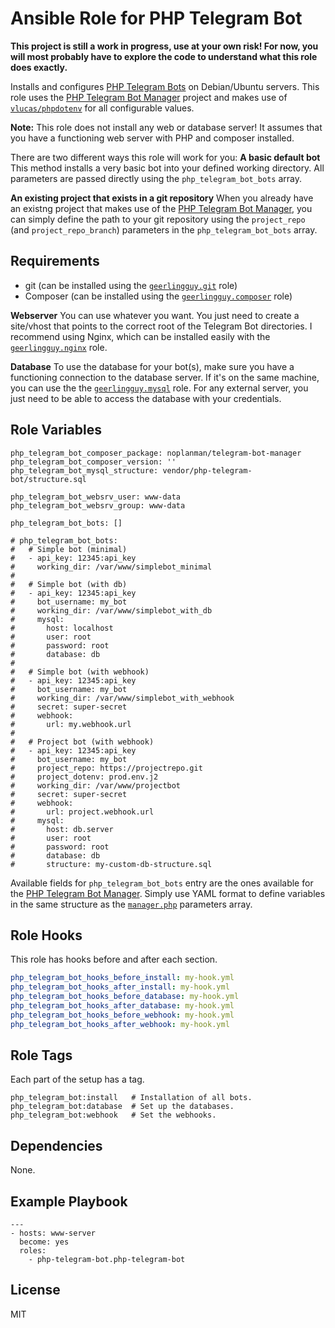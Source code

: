 # Ansible Role for PHP Telegram Bot

<!-- [![Build Status][1]][2] -->

**This project is still a work in progress, use at your own risk! For now, you will most probably have to explore the code to understand what this role does exactly.**

Installs and configures [PHP Telegram Bots][php-telegram-bot] on Debian/Ubuntu servers.
This role uses the [PHP Telegram Bot Manager][php-telegram-bot-manager] project and makes use of [`vlucas/phpdotenv`][phpdotenv] for all configurable values.

**Note:** This role does not install any web or database server!
It assumes that you have a functioning web server with PHP and composer installed.

There are two different ways this role will work for you:
**A basic default bot**
This method installs a very basic bot into your defined working directory.
All parameters are passed directly using the `php_telegram_bot_bots` array.

**An existing project that exists in a git repository**
When you already have an existng project that makes use of the [PHP Telegram Bot Manager][php-telegram-bot-manager], you can simply define the path to your git repository using the `project_repo` (and `project_repo_branch`) parameters in the `php_telegram_bot_bots` array.

## Requirements

- git (can be installed using the [`geerlingguy.git`][geerlingguy.git] role)
- Composer (can be installed using the [`geerlingguy.composer`][geerlingguy.composer] role)

**Webserver**
You can use whatever you want. You just need to create a site/vhost that points to the correct root of the Telegram Bot directories.
I recommend using Nginx, which can be installed easily with the [`geerlingguy.nginx`][geerlingguy.nginx] role.

**Database**
To use the database for your bot(s), make sure you have a functioning connection to the database server.
If it's on the same machine, you can use the the [`geerlingguy.mysql`][geerlingguy.mysql] role.
For any external server, you just need to be able to access the database with your credentials.

## Role Variables

```
php_telegram_bot_composer_package: noplanman/telegram-bot-manager
php_telegram_bot_composer_version: ''
php_telegram_bot_mysql_structure: vendor/php-telegram-bot/structure.sql

php_telegram_bot_websrv_user: www-data
php_telegram_bot_websrv_group: www-data

php_telegram_bot_bots: []

# php_telegram_bot_bots:
#   # Simple bot (minimal)
#   - api_key: 12345:api_key
#     working_dir: /var/www/simplebot_minimal
#
#   # Simple bot (with db)
#   - api_key: 12345:api_key
#     bot_username: my_bot
#     working_dir: /var/www/simplebot_with_db
#     mysql:
#       host: localhost
#       user: root
#       password: root
#       database: db
#
#   # Simple bot (with webhook)
#   - api_key: 12345:api_key
#     bot_username: my_bot
#     working_dir: /var/www/simplebot_with_webhook
#     secret: super-secret
#     webhook:
#       url: my.webhook.url
#
#   # Project bot (with webhook)
#   - api_key: 12345:api_key
#     bot_username: my_bot
#     project_repo: https://projectrepo.git
#     project_dotenv: prod.env.j2
#     working_dir: /var/www/projectbot
#     secret: super-secret
#     webhook:
#       url: project.webhook.url
#     mysql:
#       host: db.server
#       user: root
#       password: root
#       database: db
#       structure: my-custom-db-structure.sql
```

Available fields for `php_telegram_bot_bots` entry are the ones available for the [PHP Telegram Bot Manager][php-telegram-bot-manager]. Simply use YAML format to define variables in the same structure as the [`manager.php`][manager.php-example] parameters array.

## Role Hooks

This role has hooks before and after each section.

```yaml
php_telegram_bot_hooks_before_install: my-hook.yml
php_telegram_bot_hooks_after_install: my-hook.yml
php_telegram_bot_hooks_before_database: my-hook.yml
php_telegram_bot_hooks_after_database: my-hook.yml
php_telegram_bot_hooks_before_webhook: my-hook.yml
php_telegram_bot_hooks_after_webhook: my-hook.yml
```

## Role Tags

Each part of the setup has a tag.

```
php_telegram_bot:install   # Installation of all bots.
php_telegram_bot:database  # Set up the databases.
php_telegram_bot:webhook   # Set the webhooks.
```

## Dependencies

None.

## Example Playbook

```
---
- hosts: www-server
  become: yes
  roles:
    - php-telegram-bot.php-telegram-bot
```

## License

MIT

[1]: https://travis-ci.org/php-telegram-bot/ansible-role-php-telegram-bot.svg?branch=master "Travis-CI Build Status"
[2]: https://travis-ci.org/php-telegram-bot/ansible-role-php-telegram-bot "Travis-CI Tests"
[php-telegram-bot]: https://github.com/php-telegram-bot/ "PHP Telegram Bot"
[php-telegram-bot-manager]: https://github.com/php-telegram-bot/telegram-bot-manager "PHP Telegram Bot Manager"
[manager.php-example]: https://github.com/php-telegram-bot/example-bot/blob/master/manager.php "manager.php example"
[phpdotenv]: https://github.com/vlucas/phpdotenv/ "phpdotenv"
[geerlingguy.git]: https://github.com/geerlingguy/ansible-role-git "Git Ansible role"
[geerlingguy.composer]: https://github.com/geerlingguy/ansible-role-composer "Composer Ansible role"
[geerlingguy.nginx]: https://github.com/geerlingguy/ansible-role-nginx "Nginx Ansible role"
[geerlingguy.mysql]: https://github.com/geerlingguy/ansible-role-mysql "MySQL Ansible role"
